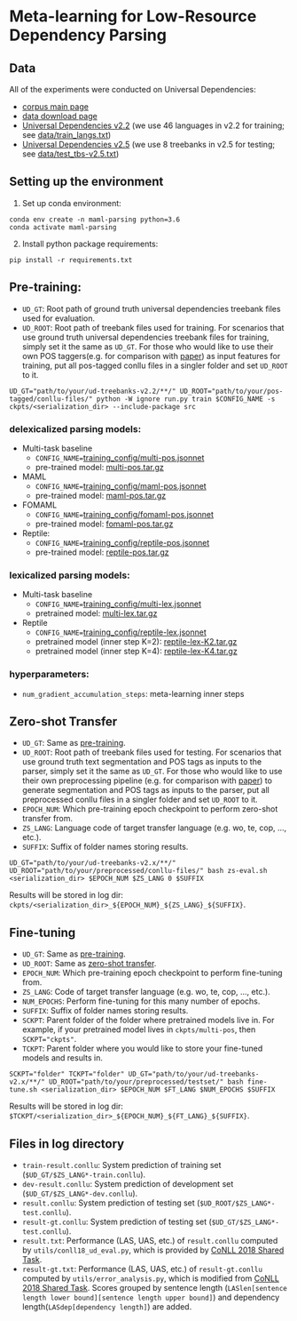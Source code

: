 # Meta-learning for Low-Resource Dependency Parsing

## Data
All of the experiments were conducted on Universal Dependencies:
- [corpus main page](https://universaldependencies.org/)
- [data download page](https://lindat.mff.cuni.cz/repository/xmlui/handle/11234/1-3226)
- [Universal Dependencies v2.2](https://lindat.mff.cuni.cz/repository/xmlui/bitstream/handle/11234/1-3226/ud-treebanks-v2.2.tgz) (we use 46 languages in v2.2 for training; see [data/train_langs.txt](data/train_langs.txt))
- [Universal Dependencies v2.5](https://lindat.mff.cuni.cz/repository/xmlui/bitstream/handle/11234/1-3226/ud-treebanks-v2.5.tgz) (we use 8 treebanks in v2.5 for testing; see [data/test_tbs-v2.5.txt](data/test_tbs-v2.5.txt))

## Setting up the environment
1. Set up conda environment:
```=bash
conda env create -n maml-parsing python=3.6
conda activate maml-parsing
```
2. Install python package requirements:
```=bash
pip install -r requirements.txt
```

## Pre-training:
- `UD_GT`: Root path of ground truth universal dependencies treebank files used for evaluation.
- `UD_ROOT`: Root path of treebank files used for training. For scenarios that use ground truth universal dependencies treebank files for training, simply set it the same as `UD_GT`. For those who would like to use their own POS taggers(e.g. for comparison with [paper](https://www.aclweb.org/anthology/K18-2016.pdf)) as input features for training, put all pos-tagged conllu files in a singler folder and set `UD_ROOT` to it.

```=bash
UD_GT="path/to/your/ud-treebanks-v2.2/**/" UD_ROOT="path/to/your/pos-tagged/conllu-files/" python -W ignore run.py train $CONFIG_NAME -s ckpts/<serialization_dir> --include-package src
```

### delexicalized parsing models:
- Multi-task baseline
    - `CONFIG_NAME=`[training_config/multi-pos.jsonnet](training_config/multi-pos.jsonnet)
    - pre-trained model: [multi-pos.tar.gz](https://drive.google.com/file/d/1v56inJzvpe9_YtJvtPUSaJeIIa2Fa2Qg/view?usp=sharing)
- MAML
    - `CONFIG_NAME=`[training_config/maml-pos.jsonnet](training_config/maml-pos.jsonnet)
    - pre-trained model: [maml-pos.tar.gz](https://drive.google.com/file/d/1gjB4pCPJmSzwlnYe4rz8Kq8zrA5AlPeS/view?usp=sharing)
- FOMAML
    - `CONFIG_NAME=`[training_config/fomaml-pos.jsonnet](training_config/fomaml-pos.jsonnet)
    - pre-trained model: [fomaml-pos.tar.gz](https://drive.google.com/file/d/1EwxbZUSSWwms7BFnr4nvrx4VNzyAzri6/view?usp=sharing)
- Reptile:
    - `CONFIG_NAME=`[training_config/reptile-pos.jsonnet](training_config/reptile-pos.jsonnet)
    - pre-trained model: [reptile-pos.tar.gz](https://drive.google.com/file/d/1jCSj5yj_RSd5NruSBX5kQtc8KofpVyzy/view?usp=sharing)

### lexicalized parsing models:
- Multi-task baseline
    - `CONFIG_NAME=`[training_config/multi-lex.jsonnet](training_config/multi-lex.jsonnet)
    - pretrained model: [multi-lex.tar.gz](https://drive.google.com/file/d/18SvSW7_1LBsOe9D6Xmbxod0GBNzfkAjX/view?usp=sharing)
- Reptile
    - `CONFIG_NAME=`[training_config/reptile-lex.jsonnet](training_config/reptile-lex.jsonnet)
    - pretrained model (inner step K=2): [reptile-lex-K2.tar.gz](https://drive.google.com/file/d/1mY5jNrOh2gZX9EepL91EAg_M8bGlsHej/view?usp=sharing)
    - pretrained model (inner step K=4): [reptile-lex-K4.tar.gz](https://drive.google.com/file/d/1VCiK_LQhxFS0gmxvvxarOy4ZpFjX_bTp/view?usp=sharing)

### hyperparameters:
- `num_gradient_accumulation_steps`: meta-learning inner steps

## Zero-shot Transfer
- `UD_GT`: Same as [pre-training](#Pre-training).
- `UD_ROOT`: Root path of treebank files used for testing. For scenarios that use ground truth text segmentation and POS tags as inputs to the parser, simply set it the same as `UD_GT`. For those who would like to use their own preprocessing pipeline (e.g. for comparison with [paper](https://www.aclweb.org/anthology/K18-2016.pdf)) to generate segmentation and POS tags as inputs to the parser, put all preprocessed conllu files in a singler folder and set `UD_ROOT` to it.
- `EPOCH_NUM`:  Which pre-training epoch checkpoint to perform zero-shot transfer from.
- `ZS_LANG`:  Language code of target transfer language (e.g. wo, te, cop, ..., etc.).
- `SUFFIX`:  Suffix of folder names storing results.

```=bash
UD_GT="path/to/your/ud-treebanks-v2.x/**/" UD_ROOT="path/to/your/preprocessed/conllu-files/" bash zs-eval.sh <serialization_dir> $EPOCH_NUM $ZS_LANG 0 $SUFFIX
```

Results will be stored in log dir: `ckpts/<serialization_dir>_${EPOCH_NUM}_${ZS_LANG}_${SUFFIX}`.

## Fine-tuning
- `UD_GT`: Same as [pre-training](#Pre-training).
- `UD_ROOT`: Same as [zero-shot transfer](#Zero-shot-Transfer).
- `EPOCH_NUM`:  Which pre-training epoch checkpoint to perform fine-tuning from.
- `ZS_LANG`:  Code of target transfer language (e.g. wo, te, cop, ..., etc.).
- `NUM_EPOCHS`: Perform fine-tuning for this many number of epochs.
- `SUFFIX`:  Suffix of folder names storing results.
- `SCKPT`: Parent folder of the folder where pretrained models live in. For example, if your pretrained model lives in `ckpts/multi-pos`, then `SCKPT="ckpts"`.
- `TCKPT`: Parent folder where you would like to store your fine-tuned models and results in.

```=bash
SCKPT="folder" TCKPT="folder" UD_GT="path/to/your/ud-treebanks-v2.x/**/" UD_ROOT="path/to/your/preprocessed/testset/" bash fine-tune.sh <serialization_dir> $EPOCH_NUM $FT_LANG $NUM_EPOCHS $SUFFIX
``` 

Results will be stored in log dir: `$TCKPT/<serialization_dir>_${EPOCH_NUM}_${FT_LANG}_${SUFFIX}`.

## Files in log directory
- `train-result.conllu`: System prediction of training set (`$UD_GT/$ZS_LANG*-train.conllu`).
- `dev-result.conllu`: System prediction of development set (`$UD_GT/$ZS_LANG*-dev.conllu`).
- `result.conllu`: System prediction of testing set (`$UD_ROOT/$ZS_LANG*-test.conllu`).
- `result-gt.conllu`: System prediction of testing set  (`$UD_GT/$ZS_LANG*-test.conllu`).
- `result.txt`: Performance (LAS, UAS, etc.) of `result.conllu` computed by `utils/conll18_ud_eval.py`, which is provided by [CoNLL 2018 Shared Task](http://universaldependencies.org/conll18/evaluation.html).
- `result-gt.txt`: Performance (LAS, UAS, etc.) of `result-gt.conllu` computed by `utils/error_analysis.py`, which is modified from [CoNLL 2018 Shared Task](http://universaldependencies.org/conll18/evaluation.html). Scores grouped by sentence length (`LASlen[sentence length lower bound][sentence length upper bound]`) and dependency length(`LASdep[dependency length]`) are added.
